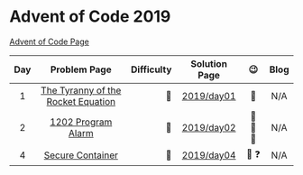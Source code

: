 # Advent of Code 2019

[Advent of Code Page](https://adventofcode.com/2019)

| Day |                               Problem Page                                | Difficulty |       Solution Page       |              :wink:               | Blog |
|:---:|:-------------------------------------------------------------------------:| ---: |:-------------------------:|:---------------------------------:| :---: |
|  1  | [The Tyranny of the Rocket Equation](https://adventofcode.com/2019/day/1) | :star2: | [2019/day01](/2019/day01) |             :rocket:              | N/A |
|  2  |         [1202 Program Alarm](https://adventofcode.com/2019/day/2)         | :star2: | [2019/day02](/2019/day02) |   :cake: :robot: :floppy_disk:    | N/A |
|  4  |          [Secure Container](https://adventofcode.com/2019/day/4)          | :star2: | [2019/day04](/2019/day04) | :closed_lock_with_key: :question: | N/A |